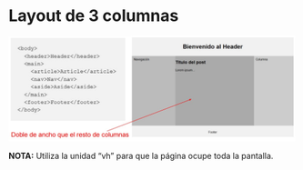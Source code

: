 # Layout de 3 columnas

![](img/Image.jpg)

**NOTA:** Utiliza la unidad “vh” para que la página ocupe toda la pantalla.